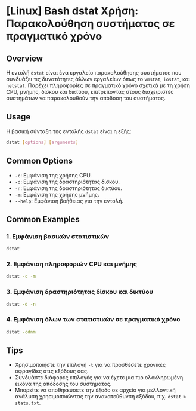 # [Linux] Bash dstat Χρήση: Παρακολούθηση συστήματος σε πραγματικό χρόνο

## Overview
Η εντολή `dstat` είναι ένα εργαλείο παρακολούθησης συστήματος που συνδυάζει τις δυνατότητες άλλων εργαλείων όπως το `vmstat`, `iostat`, και `netstat`. Παρέχει πληροφορίες σε πραγματικό χρόνο σχετικά με τη χρήση CPU, μνήμης, δίσκου και δικτύου, επιτρέποντας στους διαχειριστές συστημάτων να παρακολουθούν την απόδοση του συστήματος.

## Usage
Η βασική σύνταξη της εντολής `dstat` είναι η εξής:

```bash
dstat [options] [arguments]
```

## Common Options
- `-c`: Εμφάνιση της χρήσης CPU.
- `-d`: Εμφάνιση της δραστηριότητας δίσκου.
- `-n`: Εμφάνιση της δραστηριότητας δικτύου.
- `-m`: Εμφάνιση της χρήσης μνήμης.
- `--help`: Εμφάνιση βοήθειας για την εντολή.

## Common Examples
### 1. Εμφάνιση βασικών στατιστικών
```bash
dstat
```

### 2. Εμφάνιση πληροφοριών CPU και μνήμης
```bash
dstat -c -m
```

### 3. Εμφάνιση δραστηριότητας δίσκου και δικτύου
```bash
dstat -d -n
```

### 4. Εμφάνιση όλων των στατιστικών σε πραγματικό χρόνο
```bash
dstat -cdnm
```

## Tips
- Χρησιμοποιήστε την επιλογή `-t` για να προσθέσετε χρονικές σφραγίδες στις εξόδους σας.
- Συνδυάστε διάφορες επιλογές για να έχετε μια πιο ολοκληρωμένη εικόνα της απόδοσης του συστήματος.
- Μπορείτε να αποθηκεύσετε την έξοδο σε αρχείο για μελλοντική ανάλυση χρησιμοποιώντας την ανακατεύθυνση εξόδου, π.χ. `dstat > stats.txt`.